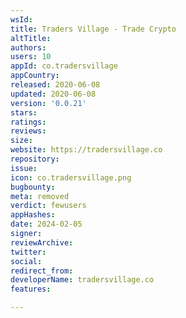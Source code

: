 ```yaml
---
wsId: 
title: Traders Village - Trade Crypto
altTitle: 
authors: 
users: 10
appId: co.tradersvillage
appCountry: 
released: 2020-06-08
updated: 2020-06-08
version: '0.0.21'
stars: 
ratings: 
reviews: 
size: 
website: https://tradersvillage.co
repository: 
issue: 
icon: co.tradersvillage.png
bugbounty: 
meta: removed
verdict: fewusers
appHashes: 
date: 2024-02-05
signer: 
reviewArchive: 
twitter: 
social: 
redirect_from: 
developerName: tradersvillage.co
features: 

---
```


